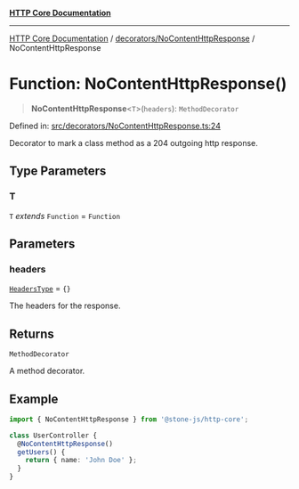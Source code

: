 [**HTTP Core Documentation**](../../../README.md)

***

[HTTP Core Documentation](../../../README.md) / [decorators/NoContentHttpResponse](../README.md) / NoContentHttpResponse

# Function: NoContentHttpResponse()

> **NoContentHttpResponse**\<`T`\>(`headers`): `MethodDecorator`

Defined in: [src/decorators/NoContentHttpResponse.ts:24](https://github.com/stonemjs/http-core/blob/0d24f1311c8ffc69c0f21ab48badb00539c57ea4/src/decorators/NoContentHttpResponse.ts#L24)

Decorator to mark a class method as a 204 outgoing http response.

## Type Parameters

### T

`T` *extends* `Function` = `Function`

## Parameters

### headers

[`HeadersType`](../../../declarations/type-aliases/HeadersType.md) = `{}`

The headers for the response.

## Returns

`MethodDecorator`

A method decorator.

## Example

```typescript
import { NoContentHttpResponse } from '@stone-js/http-core';

class UserController {
  @NoContentHttpResponse()
  getUsers() {
    return { name: 'John Doe' };
  }
}
```
